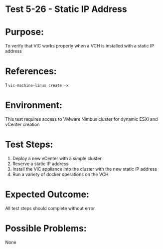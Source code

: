 Test 5-26 - Static IP Address
=======

# Purpose:
To verify that VIC works properly when a VCH is installed with a static IP address

# References:
1 `vic-machine-linux create -x`

# Environment:
This test requires access to VMware Nimbus cluster for dynamic ESXi and vCenter creation

# Test Steps:
1. Deploy a new vCenter with a simple cluster
2. Reserve a static IP address
3. Install the VIC appliance into the cluster with the new static IP address
4. Run a variety of docker operations on the VCH

# Expected Outcome:
All test steps should complete without error

# Possible Problems:
None
